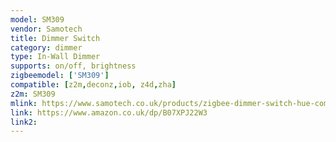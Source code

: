 ```yaml
---
model: SM309
vendor: Samotech
title: Dimmer Switch
category: dimmer
type: In-Wall Dimmer
supports: on/off, brightness
zigbeemodel: ['SM309']
compatible: [z2m,deconz,iob, z4d,zha]
z2m: SM309
mlink: https://www.samotech.co.uk/products/zigbee-dimmer-switch-hue-compatible-echo-plus/
link: https://www.amazon.co.uk/dp/B07XPJ22W3
link2: 
---
```

